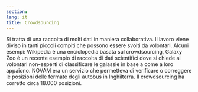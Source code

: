 ```yaml
---
section: 
lang: it
title: Crowdsourcing
---
```


Si tratta di una raccolta di molti dati in maniera collaborativa. Il lavoro viene diviso in tanti piccoli compiti che possono essere svolti da volontari. Alcuni esempi: Wikipedia è una enciclopedia basata sul crowdsourcing, Galaxy Zoo è un recente esempio di raccolta di dati scientifici dove si chiede ai volontari non-esperti di classificare le galassie in base a come a loro appaiono. NOVAM era un servizio che permetteva di verificare o correggere le posizioni delle fermate degli autobus in Inghilterra. Il crowdsourcing ha corretto circa 18.000 posizioni.

